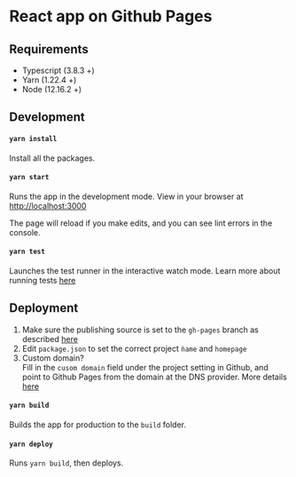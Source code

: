 # React app on Github Pages


## Requirements

- Typescript (3.8.3 +)
- Yarn (1.22.4 +)
- Node (12.16.2 +)

## Development

#### `yarn install`

Install all the packages.

#### `yarn start`

Runs the app in the development mode.
View in your browser at [http://localhost:3000](http://localhost:3000)

The page will reload if you make edits, and you can see lint errors in the console.

#### `yarn test`

Launches the test runner in the interactive watch mode. Learn more about running tests [here](https://facebook.github.io/create-react-app/docs/running-tests)


## Deployment

1) Make sure the publishing source is set to the `gh-pages` branch as described [here](https://docs.github.com/en/github/working-with-github-pages/configuring-a-publishing-source-for-your-github-pages-site)
2) Edit `package.json` to set the correct project `ǹame` and `homepage`
3) Custom domain? \
Fill in the `cusom domain` field under the project setting in Github, and point to Github Pages from the domain at the DNS provider.
More details [here](https://docs.github.com/en/github/working-with-github-pages/managing-a-custom-domain-for-your-github-pages-site)

#### `yarn build`

Builds the app for production to the `build` folder.

#### `yarn deploy`

Runs `yarn build`, then deploys.
